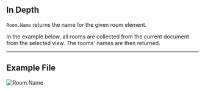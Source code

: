 ## In Depth
`Room.Name` returns the name for the given room element.

In the example below, all rooms are collected from the current document from the selected view. The rooms' names are then returned.
___
## Example File

![Room.Name](./Revit.Elements.Room.Name_img.jpg)

